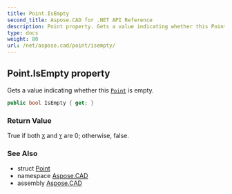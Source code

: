 ```yaml
---
title: Point.IsEmpty
second_title: Aspose.CAD for .NET API Reference
description: Point property. Gets a value indicating whether this Point is empty
type: docs
weight: 80
url: /net/aspose.cad/point/isempty/
---
```

## Point.IsEmpty property

Gets a value indicating whether this [`Point`](../) is empty.

```csharp
public bool IsEmpty { get; }
```

### Return Value

True if both [`X`](../x/) and [`Y`](../y/) are 0; otherwise, false.

### See Also

* struct [Point](../)
* namespace [Aspose.CAD](../../../aspose.cad/)
* assembly [Aspose.CAD](../../../)



